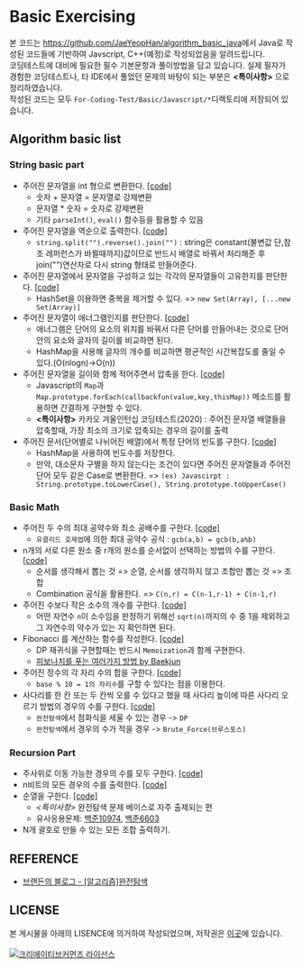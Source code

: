 # Basic Exercising
 본 코드는 <https://github.com/JaeYeopHan/algorithm_basic_java>에서 Java로 작성된 코드들에 기반하여 Javscript, C++(예정)로 작성되었음을 알려드립니다. <br>코딩테스트에 대비에 필요한 필수 기본문항과 풀이방법을 담고 있습니다. 실제 필자가 경험한 코딩테스트나, 타 IDE에서 풀었던 문제의 바탕이 되는 부분은 __<특이사항>__ 으로 정리하였습니다. <br>작성된 코드는 모두 `For-Coding-Test/Basic/Javascript/*`디렉토리에 저장되어 있습니다.
</br>

## Algorithm basic list
### String basic part
* 주어진 문자열을 int 형으로 변환한다.
    [[code]](https://github.com/ss-won/For-Coding-Test/blob/master/Basic/Javascript/Algorithm_Basic_List/string1.js)
    * 숫자 + 문자열 = 문자열로 강제변환
    * 문자열 * 숫자 = 숫자로 강제변환
    * 기타 `parseInt()`, `eval()` 함수등을 활용할 수 있음
* 주어진 문자열을 역순으로 출력한다.
    [[code]](https://github.com/ss-won/For-Coding-Test/blob/master/Basic/Javascript/Algorithm_Basic_List/string2.js)
    * `string.split("").reverse().join("")` : string은 constant(불변값 단,참조 레퍼런스가 바뀔때까지)값이므로 반드시 배열로 바꿔서 처리해준 후 join("")연산자로 다시 string 형태로 만들어준다.
* 주어진 문자열에서 문자열을 구성하고 있는 각각의 문자열들이 고유한지를 판단한다.
    [[code]](https://github.com/ss-won/For-Coding-Test/blob/master/Basic/Javascript/Algorithm_Basic_List/string3.js)
    * HashSet을 이용하면 중복을 제거할 수 있다. => `new Set(Array), [...new Set(Array)]`
* 주어진 문자열이 애너그램인지를 판단한다.
    [[code]](https://github.com/ss-won/For-Coding-Test/blob/master/Basic/Javascript/Algorithm_Basic_List/string4.js)
    * 애너그램은 단어의 요소의 위치를 바꿔서 다른 단어를 만들어내는 것으로 단어안의 요소와 글자의 길이를 비교하면 된다.
    * HashMap을 사용해 글자의 개수를 비교하면 평균적인 시간복잡도를 줄일 수 있다.(O(nlogn)->O(n))
* 주어진 문자열을 길이와 함께 적어주면서 압축을 한다.
    [[code]](https://github.com/ss-won/For-Coding-Test/blob/master/Basic/Javascript/Algorithm_Basic_List/string5.js)
    * Javascript의 `Map`과 `Map.prototype.forEach(callbackfun(value,key,thisMap))` 메소드를 활용하면 간결하게 구현할 수 있다.
    * __<특이사항>__ 카카오 겨울인턴십 코딩테스트(2020) : 주어진 문자열 배열들을 압축할때, 가장 최소의 크기로 압축되는 경우의 길이를 출력
* 주어진 문서(단어별로 나뉘어진 배열)에서 특정 단어의 빈도를 구한다.
    [[code]](https://github.com/ss-won/For-Coding-Test/blob/master/Basic/Javascript/Algorithm_Basic_List/string6.js)
    * HashMap을 사용하여 빈도수를 저장한다.
    * 만약, 대소문자 구별을 하지 않는다는 조건이 있다면 주어진 문자열들과 주어진 단어 모두 같은 Case로 변환한다. => `(ex) Javascirpt : String.prototype.toLowerCase(), String.prototype.toUpperCase()`
### Basic Math
* 주어진 두 수의 최대 공약수와 최소 공배수를 구한다.
    [[code]](https://github.com/ss-won/For-Coding-Test/blob/master/Basic/Javascript/Algorithm_Basic_List/math1.js)
    * `유클리드 호제법`에 의한 최대 공약수 공식 : `gcb(a,b) = gcb(b,a%b)`
* n개의 서로 다른 원소 중 r개의 원소를 순서없이 선택하는 방법의 수를 구한다.
    [[code]](https://github.com/ss-won/For-Coding-Test/blob/master/Basic/Javascript/Algorithm_Basic_List/math2.js)
    * 순서를 생각해서 뽑는 것 => 순열, 순서를 생각하지 않고 조합만 뽑는 것 => 조합
    * Combination 공식을 활용한다. => `C(n,r) = C(n-1,r-1) + C(n-1,r)`
* 주어진 수보다 작은 소수의 개수를 구한다.
    [[code]](https://github.com/ss-won/For-Coding-Test/blob/master/Basic/Javascript/Algorithm_Basic_List/math3.js)
    * 어떤 자연수 `n`이 소수임을 판정하기 위해선 `sqrt(n)`까지의 수 중 1을 제외하고 그 자연수의 약수가 있는 지 확인하면 된다.
* Fibonacci 를 계산하는 함수를 작성한다.
    [[code]](https://github.com/ss-won/For-Coding-Test/blob/master/Basic/Javascript/Algorithm_Basic_List/math4.js)
    * DP 재귀식을 구현할때는 반드시 `Memoization`과 함께 구현한다.
    * [피보나치를 푸는 여러가지 방법 by Baekjun](https://www.acmicpc.net/blog/view/28)
* 주어진 정수의 각 자리 수의 합을 구한다.
    [[code]](https://github.com/ss-won/For-Coding-Test/blob/master/Basic/Javascript/Algorithm_Basic_List/math5.js)
    * `base % 10 = 1의 자리수`를 구할 수 있다는 점을 이용한다.
* 사다리를 한 칸 또는 두 칸씩 오를 수 있다고 했을 때 사다리 높이에 따른 사다리 오르기 방법의 경우의 수를 구한다.
    [[code]](https://github.com/ss-won/For-Coding-Test/blob/master/Basic/Javascript/Algorithm_Basic_List/math6.js)
    * `완전탐색`에서 점화식을 세울 수 있는 경우 -> `DP`
    * `완전탐색`에서 경우의 수가 적을 경우 -> `Brute_Force(브루스포스)`
### Recursion Part
* 주사위로 이동 가능한 경우의 수를 모두 구한다.
    [[code]](https://github.com/ss-won/For-Coding-Test/blob/master/Basic/Javascript/Algorithm_Basic_List/recur1.js)
* n비트의 모든 경우의 수를 출력한다.
    [[code]](https://github.com/ss-won/For-Coding-Test/blob/master/Basic/Javascript/Algorithm_Basic_List/recur2.js)
* 순열을 구한다.
    [[code]](https://github.com/ss-won/For-Coding-Test/blob/master/Basic/Javascript/Algorithm_Basic_List/recur3.js)
    * _<특이사항>_ 완전탐색 문제 베이스로 자주 출제되는 편
    * 유사응용문제: [백준10974](https://www.acmicpc.net/problem/10974), [백준6603](https://www.acmicpc.net/problem/6603)
* N개 괄호로 만들 수 있는 모든 조합 출력하기.

## REFERENCE
* [브랜든의 블로그 - [알고리즘]완전탐색](https://brenden.tistory.com/10)

## LICENSE
본 게시물을 아래의 LISENCE에 의거하여 작성되었으며, 저작권은 [이곳](https://github.com/JaeYeopHanalgorithm_basic_java)에 있습니다.  <br><br><a rel="license" href="http://creativecommons.orglicenses/by/4.0/"><img alt="크리에이티브커먼즈 라이선스" style="border-width:0" src="https://i.creativecommons.org/l/by/4.0/88x31.png" /></a>
    
